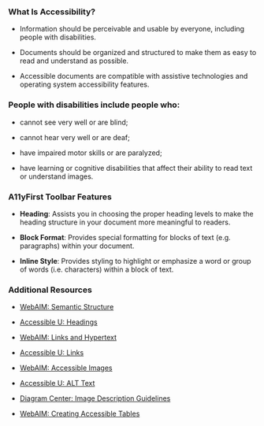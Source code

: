 ### What Is Accessibility?

* Information should be perceivable and usable by everyone, including people
with disabilities.

* Documents should be organized and structured to make them as easy to read and
understand as possible.

* Accessible documents are compatible with assistive technologies and operating
system accessibility features.

### People with disabilities include people who:

* cannot see very well or are blind;

* cannot hear very well or are deaf;

* have impaired motor skills or are paralyzed;

* have learning or cognitive disabilities that affect their ability to read
text or understand images.

### A11yFirst Toolbar Features

* **Heading**: Assists you in choosing the proper heading levels to make the
heading structure in your document more meaningful to readers.

* **Block Format**: Provides special formatting for blocks of text (e.g.
paragraphs) within your document.

* **Inline Style**: Provides styling to highlight or emphasize a word or group of
words (i.e. characters) within a block of text.

### Additional Resources

* <a href="https://webaim.org/techniques/semanticstructure/" target="_resource">WebAIM: Semantic Structure</a>

* <a href="http://accessibility.umn.edu/core-skills/headings" target="_resource">Accessible U: Headings</a>

* <a href="https://webaim.org/techniques/hypertext/" target="_resource">WebAIM: Links and Hypertext</a>

* <a href="http://accessibility.umn.edu/core-skills/hyperlinks" target="_resource">Accessible U: Links</a>

* <a href="https://webaim.org/techniques/images/" target="_resource">WebAIM: Accessible Images</a>

* <a href="http://accessibility.umn.edu/core-skills/alt-text" target="_resource">Accessible U: ALT Text</a>

* <a href="http://diagramcenter.org/" target="_resource">Diagram Center: Image Description Guidelines</a>

* <a href="https://webaim.org/techniques/tables/data" target="_resource">WebAIM: Creating Accessible Tables</a>

